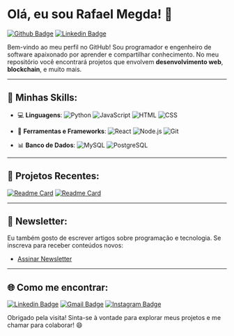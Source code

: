 # Olá, eu sou Rafael Megda! 👋

[![Github Badge](https://img.shields.io/badge/-Github-000?style=for-the-badge&logo=Github&logoColor=white&link=https://github.com/rafaelmegda)](https://github.com/rafaelmegda)
[![Linkedin Badge](https://img.shields.io/badge/-LinkedIn-blue?style=for-the-badge&logo=Linkedin&logoColor=white&link=https://www.linkedin.com/in/rafaelmegda)](https://www.linkedin.com/in/rafaelmegda)

Bem-vindo ao meu perfil no GitHub! Sou programador e engenheiro de software apaixonado por aprender e compartilhar conhecimento. No meu repositório você encontrará projetos que envolvem **desenvolvimento web**, **blockchain**, e muito mais.

---

## 🚀 Minhas Skills:

- 💻 **Linguagens**: 
  ![Python](https://img.shields.io/badge/-Python-333333?style=flat&logo=python) 
  ![JavaScript](https://img.shields.io/badge/-JavaScript-333333?style=flat&logo=javascript)
  ![HTML](https://img.shields.io/badge/-HTML5-333333?style=flat&logo=HTML5)
  ![CSS](https://img.shields.io/badge/-CSS3-333333?style=flat&logo=CSS3)

- 🔧 **Ferramentas e Frameworks**:
  ![React](https://img.shields.io/badge/-React-333333?style=flat&logo=react)
  ![Node.js](https://img.shields.io/badge/-Node.js-333333?style=flat&logo=node.js)
  ![Git](https://img.shields.io/badge/-Git-333333?style=flat&logo=git)

- 📊 **Banco de Dados**:
  ![MySQL](https://img.shields.io/badge/-MySQL-333333?style=flat&logo=mysql)
  ![PostgreSQL](https://img.shields.io/badge/-PostgreSQL-333333?style=flat&logo=postgresql)

---

## 📌 Projetos Recentes:
[![Readme Card](https://github-readme-stats.vercel.app/api/pin/?username=rafaelmegda&repo=Game-Rogue-Like)](https://github.com/rafaelmegda/Game-Rogue-Like)
[![Readme Card](https://github-readme-stats.vercel.app/api/pin/?username=rafaelmegda&repo=rafaelmegda.github.io)](https://github.com/rafaelmegda/rafaelmegda.github.io)

---

## 📝 Newsletter:

Eu também gosto de escrever artigos sobre programação e tecnologia. Se inscreva para receber conteúdos novos:

- [Assinar Newsletter](https://www.linkedin.com/newsletters/7057736334987141121/)

---

## 🌐 Como me encontrar:

[![Linkedin Badge](https://img.shields.io/badge/-LinkedIn-blue?style=flat-square&logo=Linkedin&logoColor=white&link=https://www.linkedin.com/in/rafaelmegda/)](https://www.linkedin.com/in/rafaelmegda/)
[![Gmail Badge](https://img.shields.io/badge/-Gmail-c14438?style=flat-square&logo=Gmail&logoColor=white&link=mailto:rafaelmegda@gmail.com)](mailto:rafaelmegda@gmail.com)
[![Instagram Badge](https://img.shields.io/badge/-Instagram-E4405F?style=flat-square&logo=Instagram&logoColor=white&link=https://www.instagram.com/megdarafael)](https://www.instagram.com/megdarafael)

Obrigado pela visita! Sinta-se à vontade para explorar meus projetos e me chamar para colaborar! 😄
